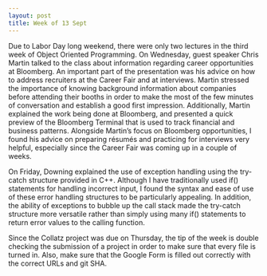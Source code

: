 ```yaml
---
layout: post
title: Week of 13 Sept
---
```

<p>Due to Labor Day long weekend, there were only two lectures in the third week of Object Oriented Programming. On Wednesday, guest speaker Chris Martin talked to the class about information regarding career opportunities at Bloomberg. An important part of the presentation was his advice on how to address recruiters at the Career Fair and at interviews. Martin stressed the importance of knowing background information about companies before attending their booths in order to make the most of the few minutes of conversation and establish a good first impression. Additionally, Martin explained the work being done at Bloomberg, and presented a quick preview of the Bloomberg Terminal that is used to track financial and business patterns. Alongside Martin’s focus on Bloomberg opportunities, I found his advice on preparing résumés and practicing for interviews very helpful, especially since the Career Fair was coming up in a couple of weeks.</p>
<p>On Friday, Downing explained the use of exception handling using the try-catch structure provided in C++. Although I have traditionally used if() statements for handling incorrect input, I found the syntax and ease of use of these error handling structures to be particularly appealing. In addition, the ability of exceptions to bubble up the call stack made the try-catch structure more versatile rather than simply using many if() statements to return error values to the calling function.</p> 
<p>Since the Collatz project was due on Thursday, the tip of the week is double checking the submission of a project in order to make sure that every file is turned in. Also, make sure that the Google Form is filled out correctly with the correct URLs and git SHA.</p>  
